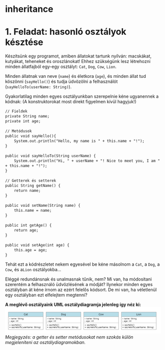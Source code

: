 # inheritance

# 1. Feladat: hasonló osztályok késztése
Készítsünk egy programot, amiben állatokat tartunk nyílván: 
macskákat, kutyákat, teheneket és oroszlánokat!
Ehhez szükségünk lesz létrehozni minden állatfajból egy-egy osztályt:
`Cat`, `Dog`, `Cow`, `Lion`. 

Minden állatnak van neve (`name`) és életkora (`age`), és minden állat
tud köszönni (`sayHello()`) és tudja üdvözölni a felhasználót (`sayHelloTo(userName: String)`).

Gyakorlatilag minden egyes osztályunkban szerepelnie kéne ugyanennek a kódnak:
(A konstruktorokat most direkt figyelmen kívül hagyjuk!)
```
// Fieldek
private String name;
private int age;

// Metódusok
public void sayHello(){
    System.out.println("Hello, my name is " + this.name + "!");
}

public void sayHelloTo(String userName) {
    System.out.println("Hi, " + userName + "! Nice to meet you, I am " + this.name + "!");
}

// Getterek és setterek
public String getName() {
    return name;
}

public void setName(String name) {
    this.name = name;
}

public int getAge() {
    return age;
}

public void setAge(int age) {
    this.age = age;
}
```
Tehát ezt a kódrészletet nekem egyesével be kéne másolnom 
a `Cat`, a `Dog`, a `Cow`, és a`Lion` osztályokba...

Eléggé redundánsnak és unalmasnak tűnik, nem? 
Mi van, ha módosítani szerentém a felhasználó üdvözlésének a módját? 
Ilynekor minden egyes osztályban át kéne írnom az ezért felelős kódsort. 
De mi van, ha véletlenül egy osztályban ezt elfelejtem megtenni?

**A meglévő osztályaink UML osztálydiagramja jelenleg így néz ki:**
![Cat Dog Cow Lion](res/Cat%20Dog%20Cow%20Lion.PNG)
_Megjegyzés: a getter és setter metódusokat nem szokás külön megjeleníteni
az osztálydiagramokban._